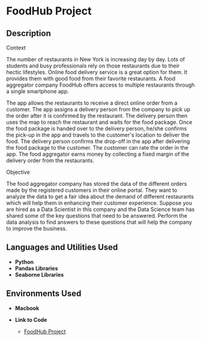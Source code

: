 <h1>FoodHub Project</h1>

<h2>Description</h2>
Context

The number of restaurants in New York is increasing day by day. Lots of students and busy professionals rely on those restaurants due to their hectic lifestyles. Online food delivery service is a great option for them. It provides them with good food from their favorite restaurants. A food aggregator company FoodHub offers access to multiple restaurants through a single smartphone app.

The app allows the restaurants to receive a direct online order from a customer. The app assigns a delivery person from the company to pick up the order after it is confirmed by the restaurant. The delivery person then uses the map to reach the restaurant and waits for the food package. Once the food package is handed over to the delivery person, he/she confirms the pick-up in the app and travels to the customer's location to deliver the food. The delivery person confirms the drop-off in the app after delivering the food package to the customer. The customer can rate the order in the app. The food aggregator earns money by collecting a fixed margin of the delivery order from the restaurants.

Objective

The food aggregator company has stored the data of the different orders made by the registered customers in their online portal. They want to analyze the data to get a fair idea about the demand of different restaurants which will help them in enhancing their customer experience. Suppose you are hired as a Data Scientist in this company and the Data Science team has shared some of the key questions that need to be answered. Perform the data analysis to find answers to these questions that will help the company to improve the business. 
<br />


<h2>Languages and Utilities Used</h2>

- <b>Python</b> 
- <b>Pandas Libraries</b>
- <b>Seaborne Libraries</b>

<h2>Environments Used </h2>

- <b>Macbook</b> 

- <b>Link to Code</b>
  - [FoodHub Project](file:///Users/christianfelton/Downloads/DAE%20Program/Python/Project/Foodhub_Project.html)


<!--
 ```diff
- text in red
+ text in green
! text in orange
# text in gray
@@ text in purple (and bold)@@
```
--!>
